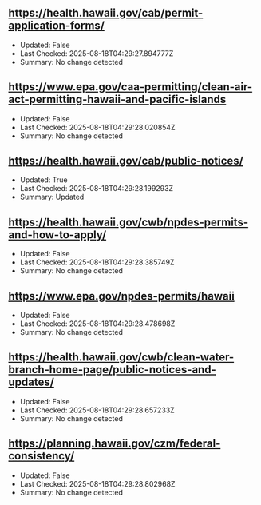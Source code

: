 ## https://health.hawaii.gov/cab/permit-application-forms/
- Updated: False
- Last Checked: 2025-08-18T04:29:27.894777Z
- Summary: No change detected

## https://www.epa.gov/caa-permitting/clean-air-act-permitting-hawaii-and-pacific-islands
- Updated: False
- Last Checked: 2025-08-18T04:29:28.020854Z
- Summary: No change detected

## https://health.hawaii.gov/cab/public-notices/
- Updated: True
- Last Checked: 2025-08-18T04:29:28.199293Z
- Summary: Updated

## https://health.hawaii.gov/cwb/npdes-permits-and-how-to-apply/
- Updated: False
- Last Checked: 2025-08-18T04:29:28.385749Z
- Summary: No change detected

## https://www.epa.gov/npdes-permits/hawaii
- Updated: False
- Last Checked: 2025-08-18T04:29:28.478698Z
- Summary: No change detected

## https://health.hawaii.gov/cwb/clean-water-branch-home-page/public-notices-and-updates/
- Updated: False
- Last Checked: 2025-08-18T04:29:28.657233Z
- Summary: No change detected

## https://planning.hawaii.gov/czm/federal-consistency/
- Updated: False
- Last Checked: 2025-08-18T04:29:28.802968Z
- Summary: No change detected


